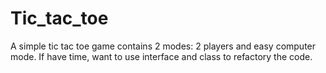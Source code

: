 # Tic_tac_toe
A simple tic tac toe game contains 2 modes: 2 players and easy computer mode.
If have time, want to use interface and class to refactory the code.
